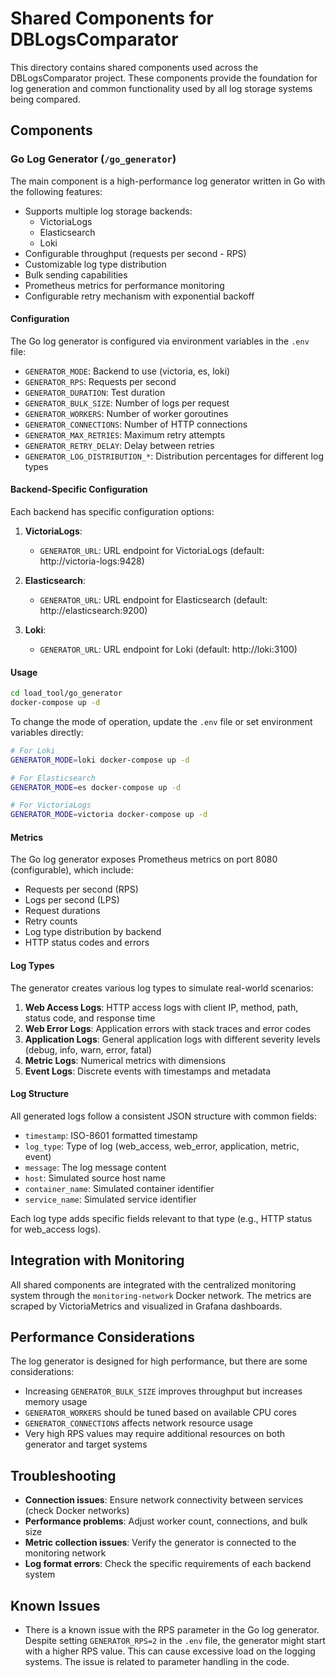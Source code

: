 # Shared Components for DBLogsComparator

This directory contains shared components used across the DBLogsComparator project. These components provide the foundation for log generation and common functionality used by all log storage systems being compared.

## Components

### Go Log Generator (`/go_generator`)

The main component is a high-performance log generator written in Go with the following features:

- Supports multiple log storage backends:
  - VictoriaLogs
  - Elasticsearch
  - Loki
- Configurable throughput (requests per second - RPS)
- Customizable log type distribution
- Bulk sending capabilities
- Prometheus metrics for performance monitoring
- Configurable retry mechanism with exponential backoff

#### Configuration

The Go log generator is configured via environment variables in the `.env` file:

- `GENERATOR_MODE`: Backend to use (victoria, es, loki)
- `GENERATOR_RPS`: Requests per second
- `GENERATOR_DURATION`: Test duration
- `GENERATOR_BULK_SIZE`: Number of logs per request
- `GENERATOR_WORKERS`: Number of worker goroutines
- `GENERATOR_CONNECTIONS`: Number of HTTP connections
- `GENERATOR_MAX_RETRIES`: Maximum retry attempts
- `GENERATOR_RETRY_DELAY`: Delay between retries
- `GENERATOR_LOG_DISTRIBUTION_*`: Distribution percentages for different log types

#### Backend-Specific Configuration

Each backend has specific configuration options:

1. **VictoriaLogs**:
   - `GENERATOR_URL`: URL endpoint for VictoriaLogs (default: http://victoria-logs:9428)

2. **Elasticsearch**:
   - `GENERATOR_URL`: URL endpoint for Elasticsearch (default: http://elasticsearch:9200)

3. **Loki**:
   - `GENERATOR_URL`: URL endpoint for Loki (default: http://loki:3100)

#### Usage

```bash
cd load_tool/go_generator
docker-compose up -d
```

To change the mode of operation, update the `.env` file or set environment variables directly:

```bash
# For Loki
GENERATOR_MODE=loki docker-compose up -d

# For Elasticsearch
GENERATOR_MODE=es docker-compose up -d

# For VictoriaLogs
GENERATOR_MODE=victoria docker-compose up -d
```

#### Metrics

The Go log generator exposes Prometheus metrics on port 8080 (configurable), which include:

- Requests per second (RPS)
- Logs per second (LPS)
- Request durations
- Retry counts
- Log type distribution by backend
- HTTP status codes and errors

#### Log Types

The generator creates various log types to simulate real-world scenarios:

1. **Web Access Logs**: HTTP access logs with client IP, method, path, status code, and response time
2. **Web Error Logs**: Application errors with stack traces and error codes
3. **Application Logs**: General application logs with different severity levels (debug, info, warn, error, fatal)
4. **Metric Logs**: Numerical metrics with dimensions
5. **Event Logs**: Discrete events with timestamps and metadata

#### Log Structure

All generated logs follow a consistent JSON structure with common fields:

- `timestamp`: ISO-8601 formatted timestamp
- `log_type`: Type of log (web_access, web_error, application, metric, event)
- `message`: The log message content
- `host`: Simulated source host name
- `container_name`: Simulated container identifier
- `service_name`: Simulated service identifier

Each log type adds specific fields relevant to that type (e.g., HTTP status for web_access logs).

## Integration with Monitoring

All shared components are integrated with the centralized monitoring system through the `monitoring-network` Docker network. The metrics are scraped by VictoriaMetrics and visualized in Grafana dashboards.

## Performance Considerations

The log generator is designed for high performance, but there are some considerations:

- Increasing `GENERATOR_BULK_SIZE` improves throughput but increases memory usage
- `GENERATOR_WORKERS` should be tuned based on available CPU cores
- `GENERATOR_CONNECTIONS` affects network resource usage
- Very high RPS values may require additional resources on both generator and target systems

## Troubleshooting

- **Connection issues**: Ensure network connectivity between services (check Docker networks)
- **Performance problems**: Adjust worker count, connections, and bulk size
- **Metric collection issues**: Verify the generator is connected to the monitoring network
- **Log format errors**: Check the specific requirements of each backend system

## Known Issues

- There is a known issue with the RPS parameter in the Go log generator. Despite setting `GENERATOR_RPS=2` in the `.env` file, the generator might start with a higher RPS value. This can cause excessive load on the logging systems. The issue is related to parameter handling in the code.
